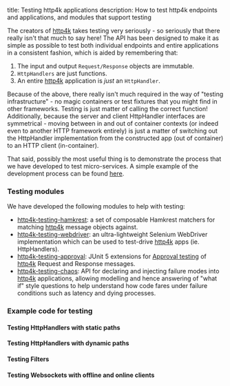 title: Testing http4k applications
description: How to test http4k endpoints and applications, and modules that support testing

The creators of [http4k] takes testing very seriously - so seriously that there really isn't that much to say here! 
The API has been designed to make it as simple as possible to test both individual endpoints and entire applications in a consistent fashion, which is aided by remembering that:

1. The input and output `Request/Response` objects are immutable.
1. `HttpHandlers` are just functions.
1. An entire [http4k] application is *just* an `HttpHandler`.

Because of the above, there really isn't much required in the way of "testing infrastructure" - no magic containers or test fixtures that you might find in other frameworks. 
Testing is just matter of calling the correct function! Additionally, because the server and client HttpHandler interfaces are symmetrical - moving between in and out of container contexts 
(or indeed even to another HTTP framework entirely) is just a matter of switching out the HttpHandler implementation from the constructed app (out of container) to an HTTP client (in-container).

That said, possibly the most useful thing is to demonstrate the process that we have developed to test micro-services. A simple example of the development process can be found 
[here](/tutorials/tdding_http4k).

### Testing modules
We have developed the following modules to help with testing:

- [http4k-testing-hamkrest](/guide/modules/hamkrest): a set of composable Hamkrest matchers for matching [http4k] message objects against.
- [http4k-testing-webdriver](/guide/modules/webdriver): an ultra-lightweight Selenium WebDriver implementation which can be used to test-drive [http4k] apps (ie. HttpHandlers).
- [http4k-testing-approval](/guide/modules/approvaltests): JUnit 5 extensions for [Approval testing](http://approvaltests.com/) of [http4k] Request and Response messages.
- [http4k-testing-chaos](/guide/modules/chaos): API for declaring and injecting failure modes into [http4k] applications, allowing modelling and hence answering of "what if" style questions to help understand how code fares under failure conditions such as latency and dying processes.

### Example code for testing

#### Testing HttpHandlers with static paths [<img class="octocat"/>](https://github.com/http4k/http4k/blob/master/src/docs/guide/testing/StaticPathTest.kt)

<script src="https://gist-it.appspot.com/https://github.com/http4k/http4k/blob/master/src/docs/guide/testing/StaticPathTest.kt"></script>

#### Testing HttpHandlers with dynamic paths [<img class="octocat"/>](https://github.com/http4k/http4k/blob/master/src/docsguide/testing/DynamicPathTest.kt)

<script src="https://gist-it.appspot.com/https://github.com/http4k/http4k/blob/master/src/docs/guide/testing/DynamicPathTest.kt"></script>

#### Testing Filters [<img class="octocat"/>](https://github.com/http4k/http4k/blob/master/src/docs/guide/testing/FilterTest.kt)

<script src="https://gist-it.appspot.com/https://github.com/http4k/http4k/blob/master/src/docs/guide/testing/FilterTest.kt"></script>

#### Testing Websockets with offline and online clients [<img class="octocat"/>](https://github.com/http4k/http4k/blob/master/src/docs/guide/testing/TestingWebsockets.kt)

<script src="https://gist-it.appspot.com/https://github.com/http4k/http4k/blob/master/src/docs/guide/testing/TestingWebsockets.kt"></script>

[http4k]: https://http4k.org
